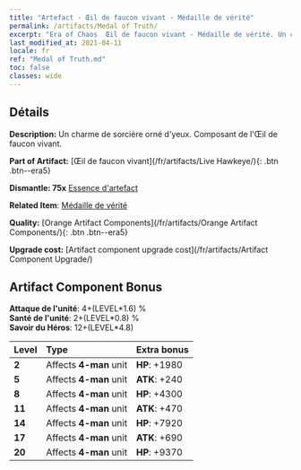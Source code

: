 ```yaml
---
title: "Artefact - Œil de faucon vivant - Médaille de vérité"
permalink: /artifacts/Medal of Truth/
excerpt: "Era of Chaos  Œil de faucon vivant - Médaille de vérité. Un charme de sorcière orné d'yeux. Composant de l'Œil de faucon vivant."
last_modified_at: 2021-04-11
locale: fr
ref: "Medal of Truth.md"
toc: false
classes: wide
---
```




## Détails

 **Description:** Un charme de sorcière orné d'yeux. Composant de l'Œil de faucon vivant.

 **Part of Artifact:** [Œil de faucon vivant](/fr/artifacts/Live Hawkeye/){: .btn .btn--era5}

 **Dismantle: 75x** [Essence d'artefact](/fr/Items/con_905/)

 **Related Item**: [Médaille de vérité](/fr/Items/art_134/)

 **Quality:** [Orange Artifact Components](/fr/artifacts/Orange Artifact Components/){: .btn .btn--era5}

 **Upgrade cost:** [Artifact component upgrade cost](/fr/artifacts/Artifact Component Upgrade/)

## Artifact Component Bonus

  **Attaque de l'unité**: 4+(LEVEL\*1.6) %<br/>**Santé de l'unité**: 2+(LEVEL\*0.8) %<br/>**Savoir du Héros**: 12+(LEVEL\*4.8)

  |  Level  | Type |    Extra bonus  | 
  |:--------|:-----|:----------------| 
  | **2** | Affects **4-man** unit | **HP**: +1980 | 
  | **5** | Affects **4-man** unit | **ATK**: +240 | 
  | **8** | Affects **4-man** unit | **HP**: +4300 | 
  | **11** | Affects **4-man** unit | **ATK**: +470 | 
  | **14** | Affects **4-man** unit | **HP**: +7920 | 
  | **17** | Affects **4-man** unit | **ATK**: +690 | 
  | **20** | Affects **4-man** unit | **HP**: +9370 | 
